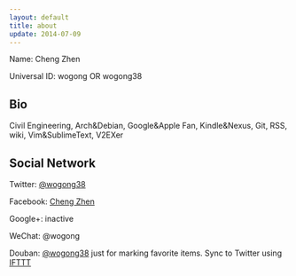 ```yaml
---
layout: default
title: about
update: 2014-07-09
---
```


Name: Cheng Zhen

Universal ID: wogong OR wogong38

## Bio
Civil Engineering, Arch&Debian, Google&Apple Fan, Kindle&Nexus, Git, RSS, wiki, Vim&SublimeText, V2EXer

## Social Network

Twitter: [@wogong38](https://twitter.com/wogong38)

Facebook: [Cheng Zhen](https://www.facebook.com/chengzhen1991)

Google+: inactive

WeChat: @wogong

Douban:
    [@wogong38](http://www.douban.com/people/wogong38/) just for marking favorite items.
    Sync to Twitter using [IFTTT](http://ifttt.com)
